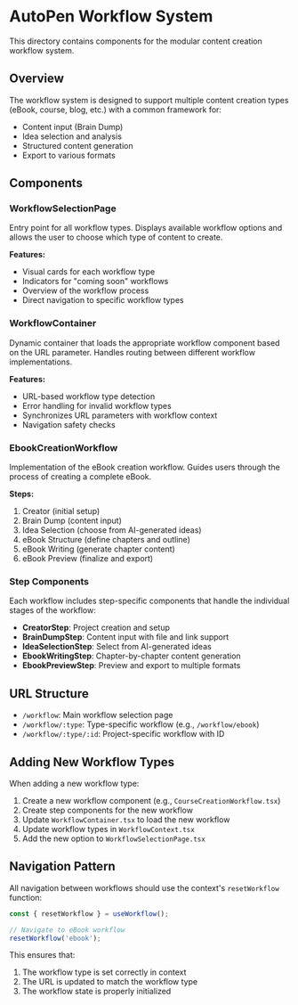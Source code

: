 # AutoPen Workflow System

This directory contains components for the modular content creation workflow system.

## Overview

The workflow system is designed to support multiple content creation types (eBook, course, blog, etc.) with a common framework for:

- Content input (Brain Dump)
- Idea selection and analysis
- Structured content generation
- Export to various formats

## Components

### WorkflowSelectionPage

Entry point for all workflow types. Displays available workflow options and allows the user to choose which type of content to create.

**Features:**
- Visual cards for each workflow type
- Indicators for "coming soon" workflows
- Overview of the workflow process
- Direct navigation to specific workflow types

### WorkflowContainer

Dynamic container that loads the appropriate workflow component based on the URL parameter. Handles routing between different workflow implementations.

**Features:**
- URL-based workflow type detection
- Error handling for invalid workflow types
- Synchronizes URL parameters with workflow context
- Navigation safety checks

### EbookCreationWorkflow

Implementation of the eBook creation workflow. Guides users through the process of creating a complete eBook.

**Steps:**
1. Creator (initial setup)
2. Brain Dump (content input)
3. Idea Selection (choose from AI-generated ideas)
4. eBook Structure (define chapters and outline)
5. eBook Writing (generate chapter content)
6. eBook Preview (finalize and export)

### Step Components

Each workflow includes step-specific components that handle the individual stages of the workflow:

- **CreatorStep**: Project creation and setup
- **BrainDumpStep**: Content input with file and link support
- **IdeaSelectionStep**: Select from AI-generated ideas
- **EbookWritingStep**: Chapter-by-chapter content generation
- **EbookPreviewStep**: Preview and export to multiple formats

## URL Structure

- `/workflow`: Main workflow selection page
- `/workflow/:type`: Type-specific workflow (e.g., `/workflow/ebook`)
- `/workflow/:type/:id`: Project-specific workflow with ID

## Adding New Workflow Types

When adding a new workflow type:

1. Create a new workflow component (e.g., `CourseCreationWorkflow.tsx`)
2. Create step components for the new workflow
3. Update `WorkflowContainer.tsx` to load the new workflow
4. Update workflow types in `WorkflowContext.tsx`
5. Add the new option to `WorkflowSelectionPage.tsx`

## Navigation Pattern

All navigation between workflows should use the context's `resetWorkflow` function:

```typescript
const { resetWorkflow } = useWorkflow();

// Navigate to eBook workflow
resetWorkflow('ebook');
```

This ensures that:
1. The workflow type is set correctly in context
2. The URL is updated to match the workflow type
3. The workflow state is properly initialized